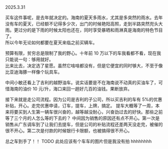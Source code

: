2025.3.31

买车这件事呢，是去年就决定的。海南的夏天多雨水，尤其是多突然的雨水。去年没有车的夏天，已经额不记得多少次，出门的时候艳阳高照，走到半路突然兜头大雨。更过分的是下雨的时候太阳也还在，同时享受暴晒和雨淋真是海南的特色节目了。  
所以今年无论如何都要在夏天来临之前买辆车。

预算有限，贫穷总是限制了我的野心。十年前 10 万以下的车我看都不看，现在我只能说一句：够用就好。  
比来比去，决定选了星愿。虽然它啥啥都没有，但是它便宜的同时够大，不至于像比亚迪海豚一样像个玩具车。

中间小敏还看上了吉利的越野油车。说实话要是不在海南说不动真的买油车了，可惜海南的油价 10 元/升，海口来回一趟好几百的油钱。果断放弃。

接下来就是走公司流程。因为公司是吉利的子公司，所以买吉利的车有 5%的优惠补贴，开心。走完优惠申请，订车，提车，上牌，搞定。
提车大概等了一周，本来将要买到人生第一辆车很兴奋的，越等越没耐心，兴奋劲过去的好快。那些之前等了三个月的人怎么等的下去的？
中间因为销售的原因还有点不开心。第一次是销售从广东调车到了让我们去提车，但是公司的补贴流程还差两天没走完，被催的很不开心。第二次是付款的时候银行卡限额，也被搞得很不开心。

总之车到手了！！
TODO 此处应该有个车车的图片但是我没有拍 hhhhhhhh
